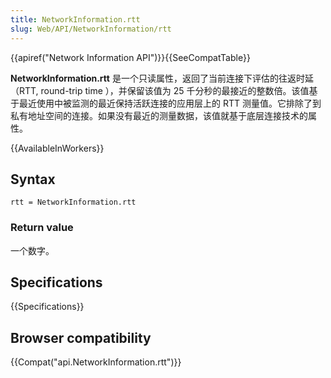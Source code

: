 ```yaml
---
title: NetworkInformation.rtt
slug: Web/API/NetworkInformation/rtt
---
```


{{apiref("Network Information API")}}{{SeeCompatTable}}

**NetworkInformation.rtt** 是一个只读属性，返回了当前连接下评估的往返时延（RTT, round-trip time ），并保留该值为 25 千分秒的最接近的整数倍。该值基于最近使用中被监测的最近保持活跃连接的应用层上的 RTT 测量值。它排除了到私有地址空间的连接。如果没有最近的测量数据，该值就基于底层连接技术的属性。

{{AvailableInWorkers}}

## Syntax

```plain
rtt = NetworkInformation.rtt
```

### Return value

一个数字。

## Specifications

{{Specifications}}

## Browser compatibility

{{Compat("api.NetworkInformation.rtt")}}
